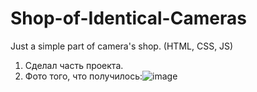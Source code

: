 # Shop-of-Identical-Cameras
Just a simple part of camera's shop. (HTML, CSS, JS)

1. Сделал часть проекта.
2. Фото того, что получилось:![image](https://user-images.githubusercontent.com/64933879/134720086-e24a6599-cfb2-4e4c-8c6c-bc32713c9029.png)

